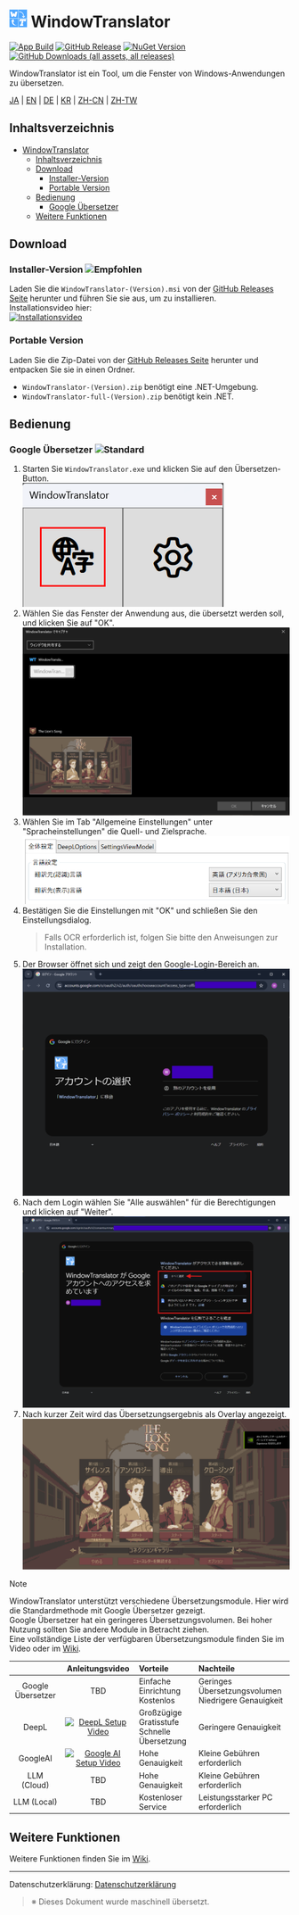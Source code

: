 # <img src="images/wt.png" width="32" > WindowTranslator

[![App Build](https://github.com/Freeesia/WindowTranslator/actions/workflows/dotnet-desktop.yml/badge.svg)](https://github.com/Freeesia/WindowTranslator/actions/workflows/dotnet-desktop.yml)
[![GitHub Release](https://img.shields.io/github/v/release/Freeesia/WindowTranslator)](https://github.com/Freeesia/WindowTranslator/releases/latest)
[![NuGet Version](https://img.shields.io/nuget/v/WindowTranslator.Abstractions)](https://www.nuget.org/packages/WindowTranslator.Abstractions)
[![GitHub Downloads (all assets, all releases)](https://img.shields.io/github/downloads/Freeesia/WindowTranslator/total)](https://github.com/Freeesia/WindowTranslator/releases/latest)

WindowTranslator ist ein Tool, um die Fenster von Windows-Anwendungen zu übersetzen.

[JA](README.md) | [EN](README.en.md) | [DE](README.de.md) | [KR](README.kr.md) | [ZH-CN](README.zh-cn.md) | [ZH-TW](README.zh-tw.md)

## Inhaltsverzeichnis
- [ WindowTranslator](#-windowtranslator)
  - [Inhaltsverzeichnis](#inhaltsverzeichnis)
  - [Download](#download)
    - [Installer-Version ](#installer-version-)
    - [Portable Version](#portable-version)
  - [Bedienung](#bedienung)
    - [Google Übersetzer ](#google-übersetzer-)
  - [Weitere Funktionen](#weitere-funktionen)

## Download
### Installer-Version ![Empfohlen](https://img.shields.io/badge/%E3%82%AA%E3%82%B9%E3%82%B9%E3%83%A1-brightgreen)
Laden Sie die `WindowTranslator-(Version).msi` von der [GitHub Releases Seite](https://github.com/Freeesia/WindowTranslator/releases/latest) herunter und führen Sie sie aus, um zu installieren.  
Installationsvideo hier:  
[![Installationsvideo](https://github.com/user-attachments/assets/b5babc02-715b-43bc-ba97-f23078ffd39b)](https://youtu.be/wvcbCLA9chQ?t=7)

### Portable Version
Laden Sie die Zip-Datei von der [GitHub Releases Seite](https://github.com/Freeesia/WindowTranslator/releases/latest) herunter und entpacken Sie sie in einen Ordner.  
- `WindowTranslator-(Version).zip` benötigt eine .NET-Umgebung.  
- `WindowTranslator-full-(Version).zip` benötigt kein .NET.

## Bedienung

### Google Übersetzer ![Standard](https://img.shields.io/badge/Default-brightgreen)

1. Starten Sie `WindowTranslator.exe` und klicken Sie auf den Übersetzen-Button.  
   ![Übersetzen-Button](images/translate.png)
2. Wählen Sie das Fenster der Anwendung aus, die übersetzt werden soll, und klicken Sie auf "OK".  
   ![Fensterauswahl](images/select.png)
3. Wählen Sie im Tab "Allgemeine Einstellungen" unter "Spracheinstellungen" die Quell- und Zielsprache.  
   ![Spracheinstellungen](images/language.png)
4. Bestätigen Sie die Einstellungen mit "OK" und schließen Sie den Einstellungsdialog.  
   > Falls OCR erforderlich ist, folgen Sie bitte den Anweisungen zur Installation.
5. Der Browser öffnet sich und zeigt den Google-Login-Bereich an.  
   ![Login-Bildschirm](images/login.png)
6. Nach dem Login wählen Sie "Alle auswählen" für die Berechtigungen und klicken auf "Weiter".  
   ![Autorisierungsbildschirm](images/auth.png)
7. Nach kurzer Zeit wird das Übersetzungsergebnis als Overlay angezeigt.  
   ![Übersetzungsergebnis](images/result.png)

> [!NOTE]
> WindowTranslator unterstützt verschiedene Übersetzungsmodule. Hier wird die Standardmethode mit Google Übersetzer gezeigt.  
> Google Übersetzer hat ein geringeres Übersetzungsvolumen. Bei hoher Nutzung sollten Sie andere Module in Betracht ziehen.  
> Eine vollständige Liste der verfügbaren Übersetzungsmodule finden Sie im Video oder im [Wiki](https://github.com/Freeesia/WindowTranslator/wiki#translation).
> 
> |                |                                Anleitungsvideo                                | Vorteile                      | Nachteile                             |
> | :------------: | :-------------------------------------------------------------------------: | :---------------------------- | :------------------------------------ |
> | Google Übersetzer |                                  TBD                                     | Einfache Einrichtung<br/>Kostenlos | Geringes Übersetzungsvolumen<br/>Niedrigere Genauigkeit |
> | DeepL         | [![DeepL Setup Video](https://github.com/user-attachments/assets/4abd512f-cff9-45a8-852b-722641458f0b)](https://youtu.be/D7Yb6rIVPI0) | Großzügige Gratisstufe<br/>Schnelle Übersetzung | Geringere Genauigkeit                |
> | GoogleAI      | [![Google AI Setup Video](https://github.com/user-attachments/assets/9d3a91ab-f1aa-4079-be68-622212ab1b68)](https://youtu.be/Oht0z03M91I) | Hohe Genauigkeit              | Kleine Gebühren erforderlich          |
> | LLM (Cloud)   |                                  TBD                                     | Hohe Genauigkeit              | Kleine Gebühren erforderlich          |
> | LLM (Local)   |                                  TBD                                     | Kostenloser Service           | Leistungsstarker PC erforderlich       |

## Weitere Funktionen

Weitere Funktionen finden Sie im [Wiki](https://github.com/Freeesia/WindowTranslator/wiki).

---  
Datenschutzerklärung: [Datenschutzerklärung](PrivacyPolicy.de.md)

> ※ Dieses Dokument wurde maschinell übersetzt.